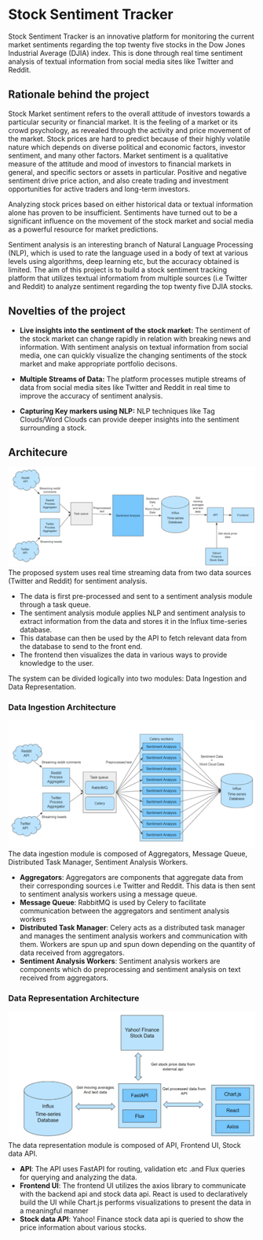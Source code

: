 # Stock Sentiment Tracker

Stock Sentiment Tracker is an innovative platform for monitoring the current market sentiments regarding the top twenty five stocks in the Dow Jones Industrial Average (DJIA) index. This is done through real time sentiment analysis of textual information from social media sites like Twitter and Reddit.

## Rationale behind the project
Stock Market sentiment refers to the overall attitude of investors towards a particular security or financial market. It is the feeling of a market or its crowd psychology, as revealed through the activity and price movement of the market. Stock prices are hard  to predict because of their highly volatile nature which depends on diverse political and economic factors, investor sentiment, and many other factors. Market sentiment is a qualitative measure of the attitude and mood of investors to financial markets in general, and specific sectors or assets in particular. Positive and negative sentiment drive price action, and also create trading and investment opportunities for active traders and long-term investors.

Analyzing stock prices based on either historical data or textual information alone has proven to be insufficient. Sentiments have turned out to be a significant influence on the movement of the stock market and social media as a powerful resource for market predictions.

Sentiment analysis is an interesting branch of Natural Language Processing (NLP), which is used to rate the language used in a body of text at various levels using algorithms, deep learning etc, but the accuracy obtained is limited. The aim of this project is to build a stock sentiment tracking platform that utilizes textual informatiom from multiple sources (i.e Twitter and Reddit) to analyze sentiment regarding the top twenty five DJIA stocks. 

## Novelties of the project

- **Live insights into the sentiment of the stock market:** The sentiment of the stock market can change rapidly in relation with breaking news and information. With sentiment analysis on textual information from social media, one can quickly visualize the changing sentiments of the stock market and make appropriate portfolio decisons. 

- **Multiple Streams of Data:** The platform processes mutiple streams of data from social media sites like Twitter and Reddit in real time to improve the accuracy of sentiment analysis.

- **Capturing Key markers using NLP:** NLP techniques like Tag Clouds/Word Clouds can provide deeper insights into the sentiment surrounding a stock. 

## Architecure

![Main Architecture](images/main-architecture.png)
The proposed system uses real time streaming data from two data sources (Twitter and Reddit) for sentiment analysis.
- The data is first pre-processed and sent to a sentiment analysis module through a task queue.
- The sentiment analysis module applies NLP and sentiment analysis to extract information from the data and stores it in the Influx time-series database.
- This database can then be used by the API to fetch relevant data from the database to send to the front end.
- The frontend then visualizes the data in various ways to provide knowledge to the user.

The system can be divided logically into two modules: Data Ingestion and Data Representation.

### Data Ingestion Architecture
![Data Ingestion Architecture](images/data-ingestion-architecture.png)
The data ingestion module is composed of Aggregators, Message Queue, Distributed Task Manager, Sentiment Analysis Workers.
- **Aggregators**: Aggregators are components that aggregate data from their corresponding sources i.e Twitter and Reddit. This data is then sent to sentiment analysis workers using a message queue.
- **Message Queue**: RabbitMQ is used by Celery to facilitate communication between the aggregators and sentiment analysis workers
- **Distributed Task Manager**: Celery acts as a distributed task manager and manages the sentiment analysis workers and communication with them. Workers are spun up and spun down depending on the quantity of data received from aggregators.
- **Sentiment Analysis Workers**: Sentiment analysis workers are components which do preprocessing and sentiment analysis on text received from aggregators.

### Data Representation Architecture
![Data Representation Architecture](images/data-representation-architecture.png)
The data representation module is composed of API, Frontend UI, Stock data API.
- **API**: The API uses FastAPI for routing, validation etc .and Flux queries for querying and analyzing the data.
- **Frontend UI**: The frontend UI utilizes the axios library to communicate with the backend api and stock data api. React is used to declaratively build the UI while Chart.js performs visualizations to present the data in a meaningful manner
- **Stock data API**: Yahoo! Finance stock data api is queried to show the price information about various stocks.
